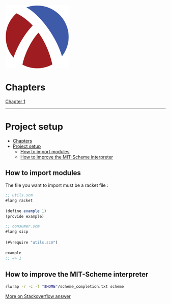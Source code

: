 <img src="racket-logo.png" alt="drawing" width="200"/>


# Chapters 
[Chapter 1](chapter_1/chapter_1.md)    

---

# Project setup 
- [Chapters](#chapters)
- [Project setup](#project-setup)
  - [How to import modules](#how-to-import-modules)
  - [How to improve the MIT-Scheme interpreter](#how-to-improve-the-mit-scheme-interpreter)

## How to import modules

The file you want to import must be a racket file : 


```scheme
;; utils.scm
#lang racket

(define example 1)
(provide example)
```

```scheme
;; consumer.scm
#lang sicp

(#%require "utils.scm")

example
;; => 1
```

## How to improve the MIT-Scheme interpreter

```bash
rlwrap -r -c -f "$HOME"/scheme_completion.txt scheme
```

[More on Stackoverflow answer](https://stackoverflow.com/questions/11908746/mit-scheme-repl-with-command-line-history-and-tab-completion)
